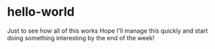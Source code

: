 # hello-world
Just to see how all of this works
Hope I'll manage this quickly and start doing something interesting by the end of the week!
